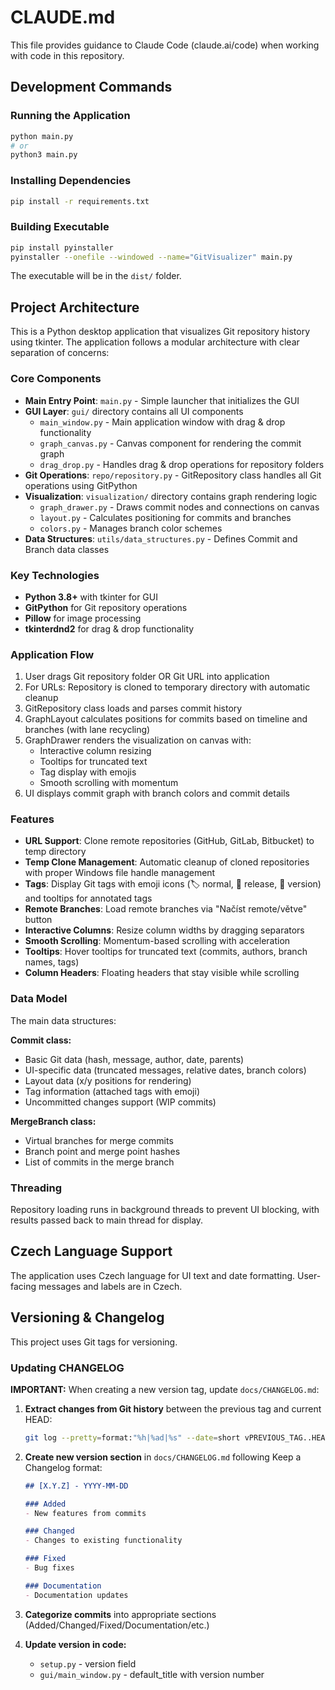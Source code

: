 # CLAUDE.md

This file provides guidance to Claude Code (claude.ai/code) when working with code in this repository.

## Development Commands

### Running the Application

```bash
python main.py
# or
python3 main.py
```

### Installing Dependencies

```bash
pip install -r requirements.txt
```

### Building Executable

```bash
pip install pyinstaller
pyinstaller --onefile --windowed --name="GitVisualizer" main.py
```

The executable will be in the `dist/` folder.

## Project Architecture

This is a Python desktop application that visualizes Git repository history using tkinter. The application follows a modular architecture with clear separation of concerns:

### Core Components

- **Main Entry Point**: `main.py` - Simple launcher that initializes the GUI
- **GUI Layer**: `gui/` directory contains all UI components
  - `main_window.py` - Main application window with drag & drop functionality
  - `graph_canvas.py` - Canvas component for rendering the commit graph
  - `drag_drop.py` - Handles drag & drop operations for repository folders
- **Git Operations**: `repo/repository.py` - GitRepository class handles all Git operations using GitPython
- **Visualization**: `visualization/` directory contains graph rendering logic
  - `graph_drawer.py` - Draws commit nodes and connections on canvas
  - `layout.py` - Calculates positioning for commits and branches
  - `colors.py` - Manages branch color schemes
- **Data Structures**: `utils/data_structures.py` - Defines Commit and Branch data classes

### Key Technologies

- **Python 3.8+** with tkinter for GUI
- **GitPython** for Git repository operations
- **Pillow** for image processing
- **tkinterdnd2** for drag & drop functionality

### Application Flow

1. User drags Git repository folder OR Git URL into application
2. For URLs: Repository is cloned to temporary directory with automatic cleanup
3. GitRepository class loads and parses commit history
4. GraphLayout calculates positions for commits based on timeline and branches (with lane recycling)
5. GraphDrawer renders the visualization on canvas with:
   - Interactive column resizing
   - Tooltips for truncated text
   - Tag display with emojis
   - Smooth scrolling with momentum
6. UI displays commit graph with branch colors and commit details

### Features

- **URL Support**: Clone remote repositories (GitHub, GitLab, Bitbucket) to temp directory
- **Temp Clone Management**: Automatic cleanup of cloned repositories with proper Windows file handle management
- **Tags**: Display Git tags with emoji icons (🏷️ normal, 📌 release, 🚀 version) and tooltips for annotated tags
- **Remote Branches**: Load remote branches via "Načíst remote/větve" button
- **Interactive Columns**: Resize column widths by dragging separators
- **Smooth Scrolling**: Momentum-based scrolling with acceleration
- **Tooltips**: Hover tooltips for truncated text (commits, authors, branch names, tags)
- **Column Headers**: Floating headers that stay visible while scrolling

### Data Model

The main data structures:

**Commit class:**

- Basic Git data (hash, message, author, date, parents)
- UI-specific data (truncated messages, relative dates, branch colors)
- Layout data (x/y positions for rendering)
- Tag information (attached tags with emoji)
- Uncommitted changes support (WIP commits)

**MergeBranch class:**

- Virtual branches for merge commits
- Branch point and merge point hashes
- List of commits in the merge branch

### Threading

Repository loading runs in background threads to prevent UI blocking, with results passed back to main thread for display.

## Czech Language Support

The application uses Czech language for UI text and date formatting. User-facing messages and labels are in Czech.

## Versioning & Changelog

This project uses Git tags for versioning.

### Updating CHANGELOG

**IMPORTANT:** When creating a new version tag, update `docs/CHANGELOG.md`:

1. **Extract changes from Git history** between the previous tag and current HEAD:

   ```bash
   git log --pretty=format:"%h|%ad|%s" --date=short vPREVIOUS_TAG..HEAD
   ```

2. **Create new version section** in `docs/CHANGELOG.md` following Keep a Changelog format:

   ```markdown
   ## [X.Y.Z] - YYYY-MM-DD

   ### Added
   - New features from commits

   ### Changed
   - Changes to existing functionality

   ### Fixed
   - Bug fixes

   ### Documentation
   - Documentation updates
   ```

3. **Categorize commits** into appropriate sections (Added/Changed/Fixed/Documentation/etc.)

4. **Update version in code:**
   - `setup.py` - version field
   - `gui/main_window.py` - default_title with version number
